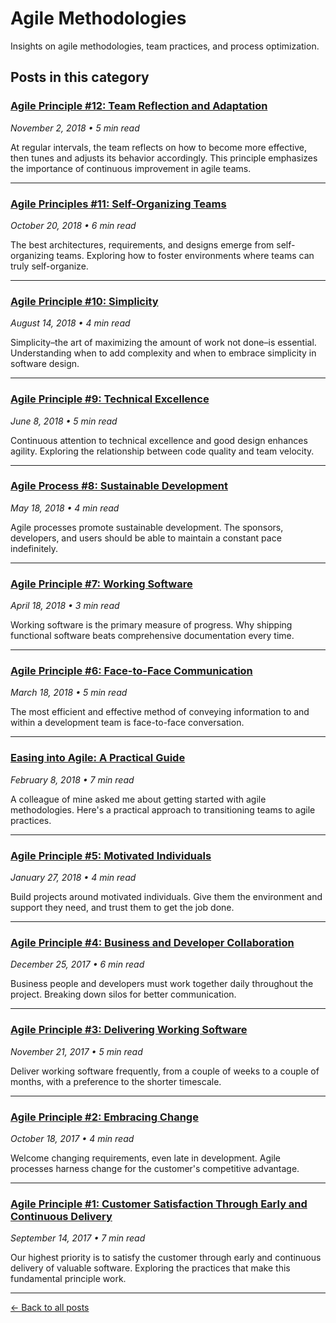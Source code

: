 # Agile Methodologies

Insights on agile methodologies, team practices, and process optimization.

## Posts in this category

### [Agile Principle #12: Team Reflection and Adaptation](/blog/agile-principle-12)
*November 2, 2018 • 5 min read*

At regular intervals, the team reflects on how to become more effective, then tunes and adjusts its behavior accordingly. This principle emphasizes the importance of continuous improvement in agile teams.

---

### [Agile Principles #11: Self-Organizing Teams](/blog/agile-principles-11)
*October 20, 2018 • 6 min read*

The best architectures, requirements, and designs emerge from self-organizing teams. Exploring how to foster environments where teams can truly self-organize.

---

### [Agile Principle #10: Simplicity](/blog/agile-principle-10)
*August 14, 2018 • 4 min read*

Simplicity–the art of maximizing the amount of work not done–is essential. Understanding when to add complexity and when to embrace simplicity in software design.

---

### [Agile Principle #9: Technical Excellence](/blog/agile-principle-9)
*June 8, 2018 • 5 min read*

Continuous attention to technical excellence and good design enhances agility. Exploring the relationship between code quality and team velocity.

---

### [Agile Process #8: Sustainable Development](/blog/agile-process-8)
*May 18, 2018 • 4 min read*

Agile processes promote sustainable development. The sponsors, developers, and users should be able to maintain a constant pace indefinitely.

---

### [Agile Principle #7: Working Software](/blog/agile-principle-7)
*April 18, 2018 • 3 min read*

Working software is the primary measure of progress. Why shipping functional software beats comprehensive documentation every time.

---

### [Agile Principle #6: Face-to-Face Communication](/blog/agile-principle-6)
*March 18, 2018 • 5 min read*

The most efficient and effective method of conveying information to and within a development team is face-to-face conversation.

---

### [Easing into Agile: A Practical Guide](/blog/easing-into-agile)
*February 8, 2018 • 7 min read*

A colleague of mine asked me about getting started with agile methodologies. Here's a practical approach to transitioning teams to agile practices.

---

### [Agile Principle #5: Motivated Individuals](/blog/agile-principle-5)
*January 27, 2018 • 4 min read*

Build projects around motivated individuals. Give them the environment and support they need, and trust them to get the job done.

---

### [Agile Principle #4: Business and Developer Collaboration](/blog/agile-principle-4)
*December 25, 2017 • 6 min read*

Business people and developers must work together daily throughout the project. Breaking down silos for better communication.

---

### [Agile Principle #3: Delivering Working Software](/blog/agile-principle-3)
*November 21, 2017 • 5 min read*

Deliver working software frequently, from a couple of weeks to a couple of months, with a preference to the shorter timescale.

---

### [Agile Principle #2: Embracing Change](/blog/agile-principle-2)
*October 18, 2017 • 4 min read*

Welcome changing requirements, even late in development. Agile processes harness change for the customer's competitive advantage.

---

### [Agile Principle #1: Customer Satisfaction Through Early and Continuous Delivery](/blog/agile-principle-1)
*September 14, 2017 • 7 min read*

Our highest priority is to satisfy the customer through early and continuous delivery of valuable software. Exploring the practices that make this fundamental principle work.

---

[← Back to all posts](/blog/)
